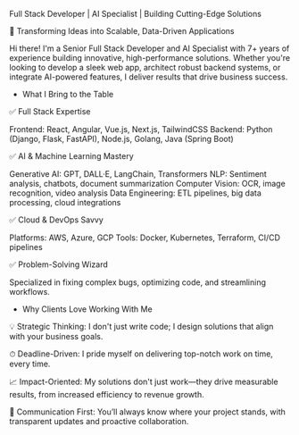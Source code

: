 Full Stack Developer | AI Specialist | Building Cutting-Edge Solutions

🚀 Transforming Ideas into Scalable, Data-Driven Applications

Hi there! I'm a Senior Full Stack Developer and AI Specialist with 7+ years of experience building innovative, high-performance solutions. Whether you're looking to develop a sleek web app, architect robust backend systems, or integrate AI-powered features, I deliver results that drive business success.

- What I Bring to the Table

✅ Full Stack Expertise

Frontend: React, Angular, Vue.js, Next.js, TailwindCSS
Backend: Python (Django, Flask, FastAPI), Node.js, Golang, Java (Spring Boot)

✅ AI & Machine Learning Mastery

Generative AI: GPT, DALL·E, LangChain, Transformers
NLP: Sentiment analysis, chatbots, document summarization
Computer Vision: OCR, image recognition, video analysis
Data Engineering: ETL pipelines, big data processing, cloud integrations

✅ Cloud & DevOps Savvy

Platforms: AWS, Azure, GCP
Tools: Docker, Kubernetes, Terraform, CI/CD pipelines

✅ Problem-Solving Wizard

Specialized in fixing complex bugs, optimizing code, and streamlining workflows.

- Why Clients Love Working With Me

💡 Strategic Thinking: I don't just write code; I design solutions that align with your business goals.

⏱ Deadline-Driven: I pride myself on delivering top-notch work on time, every time.

📈 Impact-Oriented: My solutions don't just work—they drive measurable results, from increased efficiency to revenue growth.

🤝 Communication First: You’ll always know where your project stands, with transparent updates and proactive collaboration.

